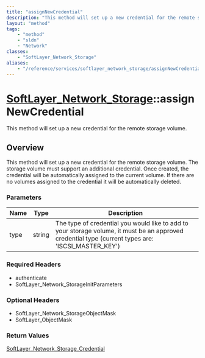 ```yaml
---
title: "assignNewCredential"
description: "This method will set up a new credential for the remote storage volume. The storage volume must support an additional cr... "
layout: "method"
tags:
    - "method"
    - "sldn"
    - "Network"
classes:
    - "SoftLayer_Network_Storage"
aliases:
    - "/reference/services/softlayer_network_storage/assignNewCredential"
---
```

# [SoftLayer_Network_Storage](/reference/services/SoftLayer_Network_Storage)::assignNewCredential

This method will set up a new credential for the remote storage volume.


## Overview 
This method will set up a new credential for the remote storage volume. The storage volume must support an additional credential. Once created, the credential will be automatically assigned to the current volume. If there are no volumes assigned to the credential it will be automatically deleted. 

### Parameters 
|Name | Type | Description |
| --- | --- | --- |
|type| string| The type of credential you would like to add to your storage volume, it must be an approved credential type (current types are: 'ISCSI_MASTER_KEY')|


### Required Headers
* authenticate
* SoftLayer_Network_StorageInitParameters

### Optional Headers
* SoftLayer_Network_StorageObjectMask
* SoftLayer_ObjectMask

### Return Values
<a href='/reference/datatypes/SoftLayer_Network_Storage_Credential'>SoftLayer_Network_Storage_Credential </a>

